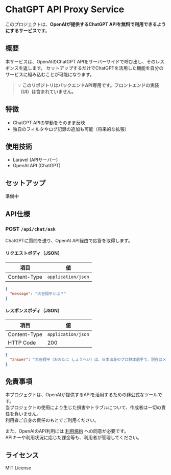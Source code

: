 # ChatGPT API Proxy Service

このプロジェクトは、**OpenAIが提供するChatGPT APIを無料で利用できるようにするサービス**です。

## 概要

本サービスは、OpenAIのChatGPT APIをサーバーサイドで呼び出し、そのレスポンスを返します。
セットアップするだけでChatGPTを活用した機能を自分のサービスに組み込むことが可能になります。

> 💡 **このリポジトリはバックエンドAPI専用です。フロントエンドの実装（UI）は含まれていません。**

## 特徴

- ChatGPT APIの挙動をそのまま反映
- 独自のフィルタやログ記録の追加も可能（将来的な拡張）

## 使用技術

- Laravel (APIサーバー)
- OpenAI API (ChatGPT)

## セットアップ

準備中

## API仕様

### POST `/api/chat/ask`

ChatGPTに質問を送り、OpenAI API経由で応答を取得します。

#### リクエストボディ（JSON）

| 項目         | 値                 |
| ------------ | ------------------ |
| Content-Type | `application/json` |


```json
{
  "message": "大谷翔平とは？"
}
```

#### レスポンスボディ（JSON）

| 項目         | 値                 |
| ------------ | ------------------ |
| Content-Type | `application/json` |
| HTTP Code    | 200                |

```json
{
  "answer": "大谷翔平（おおたに しょうへい）は、日本出身のプロ野球選手で、現在はメジャーリーグベースボール（MLB）のロサンゼルス・エンゼルスに所属しています。彼は1994年7月5日に岩手県で生まれ、右投左打の選手です。\n\n大谷は「二刀流」として知られ、投手と打者の両方で非常に高いレベルのプレーを見せることで注目されています。"
}
```

## 免責事項

本プロジェクトは、OpenAIが提供するAPIを活用するための非公式なツールです。  
当プロジェクトの使用により生じた損害やトラブルについて、作成者は一切の責任を負いません。  
利用者ご自身の責任のもとでご利用ください。

また、OpenAIのAPI利用には [利用規約](https://openai.com/ja-JP/policies/terms-of-use/) への同意が必要です。  
APIキーや利用状況に応じた課金等も、利用者が管理してください。

## ライセンス

MIT License